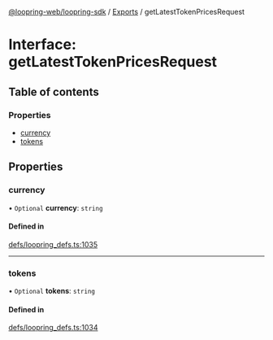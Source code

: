 [@loopring-web/loopring-sdk](../README.md) / [Exports](../modules.md) / getLatestTokenPricesRequest

# Interface: getLatestTokenPricesRequest

## Table of contents

### Properties

- [currency](getLatestTokenPricesRequest.md#currency)
- [tokens](getLatestTokenPricesRequest.md#tokens)

## Properties

### currency

• `Optional` **currency**: `string`

#### Defined in

[defs/loopring_defs.ts:1035](https://github.com/Loopring/loopring_sdk/blob/ea87b1c/src/defs/loopring_defs.ts#L1035)

___

### tokens

• `Optional` **tokens**: `string`

#### Defined in

[defs/loopring_defs.ts:1034](https://github.com/Loopring/loopring_sdk/blob/ea87b1c/src/defs/loopring_defs.ts#L1034)
